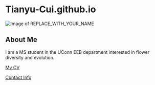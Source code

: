 # Tianyu-Cui.github.io
![Image of REPLACE_WITH_YOUR_NAME](images/headshot.png "REPLACE_WITH_SHORT_DESCRIPTION")

## About Me
I am a MS student in the UConn EEB department interested in flower diversity and evolution.

[My CV](PDFs/cv.pdf)

[Contact Info](contact-info.html) 
